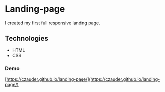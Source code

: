 #  Landing-page 

I created my first full responsive landing page.

## Technologies

* HTML 
* CSS

### Demo
[https://czauder.github.io/landing-page/](https://czauder.github.io/landing-page/)


```
